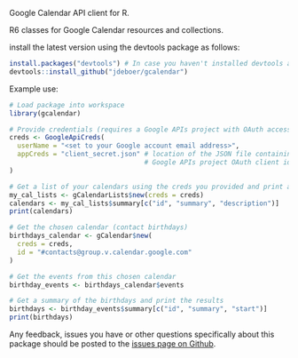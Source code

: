 Google Calendar API client for R.

R6 classes for Google Calendar resources and collections.

install the latest version using the devtools package as follows:
```r
install.packages("devtools") # In case you haven't installed devtools already
devtools::install_github("jdeboer/gcalendar")
```

Example use:

```r
# Load package into workspace
library(gcalendar)

# Provide credentials (requires a Google APIs project with OAuth access)
creds <- GoogleApiCreds(
  userName = "<set to your Google account email address>",
  appCreds = "client_secret.json" # location of the JSON file containing your
                                  # Google APIs project OAuth client id and secret.
)

# Get a list of your calendars using the creds you provided and print a summary
my_cal_lists <- gCalendarLists$new(creds = creds)
calendars <- my_cal_lists$summary[c("id", "summary", "description")]
print(calendars)

# Get the chosen calendar (contact birthdays)
birthdays_calendar <- gCalendar$new(
  creds = creds,
  id = "#contacts@group.v.calendar.google.com"
)

# Get the events from this chosen calendar
birthday_events <- birthdays_calendar$events

# Get a summary of the birthdays and print the results
birthdays <- birthday_events$summary[c("id", "summary", "start")]
print(birthdays)

```

Any feedback, issues you have or other questions specifically about this package should be posted to the [issues page on Github](https://github.com/jdeboer/gcalendar/issues).

